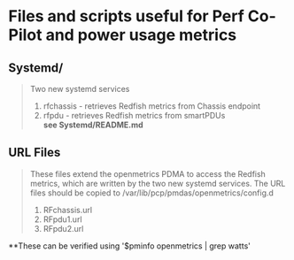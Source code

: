 # Files and scripts useful for Perf Co-Pilot and power usage metrics
## Systemd/
> Two new systemd services
> 1) rfchassis - retrieves Redfish metrics from Chassis endpoint
> 2) rfpdu - retrieves Redfish metrics from smartPDUs  
**see Systemd/README.md**  
 
## URL Files
> These files extend the openmetrics PDMA to access the Redfish metrics, which
> are written by the two new systemd services.
> The URL files should be copied to /var/lib/pcp/pmdas/openmetrics/config.d
> 1) RFchassis.url
> 2) RFpdu1.url
> 3) RFpdu2.url
>    
**These can be verified using '$pminfo openmetrics | grep watts'
